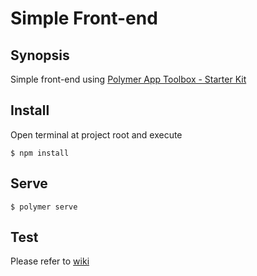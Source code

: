 # Simple Front-end

## Synopsis

Simple front-end using [Polymer App Toolbox - Starter Kit](https://github.com/Polymer/polymer-starter-kit)

## Install

Open terminal at project root and execute

    $ npm install

## Serve

    $ polymer serve

## Test

Please refer to [wiki](https://github.com/StetSolutions/ss-simple-front-end/wiki/Testing)